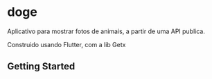 # doge

Aplicativo para mostrar fotos de animais, a partir de uma API publica.

Construido usando Flutter, com a lib Getx

## Getting Started
